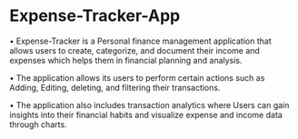 # Expense-Tracker-App

• Expense-Tracker is a Personal finance management application that allows users to create, categorize, and document their income and expenses which helps them in financial planning and analysis.

• The application allows its users to perform certain actions such as Adding, Editing, deleting, and filtering their
transactions.

• The application also includes transaction analytics where Users can gain insights into their financial habits and
visualize expense and income data through charts.
